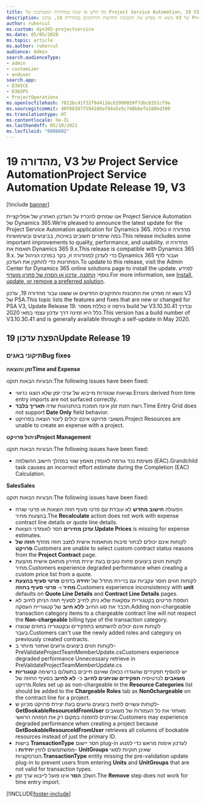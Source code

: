 ```yaml
---
title: מה חדש או שונה במהדורה המעודכנת של Project Service Automation, 19 V3
description: נושא זה מפרט את התכונות החדשות והתיקונים במהדורה 19, עדכון V3 של Project Service Automation.
author: ruhercul
ms.custom: dyn365-projectservice
ms.date: 05/05/2020
ms.topic: article
ms.author: ruhercul
audience: Admin
search.audienceType:
- admin
- customizer
- enduser
search.app:
- D365CE
- D365PS
- ProjectOperations
ms.openlocfilehash: 7812bc41f32f9d4116c63990059f7dbc0351cf9e
ms.sourcegitcommit: 40f68387f594180af64a5e5c748b6efa188bd300
ms.translationtype: HT
ms.contentlocale: he-IL
ms.lasthandoff: 05/10/2021
ms.locfileid: "6006602"
---
```

# <a name="project-service-automation-update-release-19-v3"></a><span data-ttu-id="4ace4-103">מהדורה 19, V3 של Project Service Automation</span><span class="sxs-lookup"><span data-stu-id="4ace4-103">Project Service Automation Update Release 19, V3</span></span>

[!include [banner](../includes/psa-now-project-operations.md)]

<span data-ttu-id="4ace4-104">אנו שמחים להכריז על העדכון האחרון של אפליקציית Project Service Automation של Dynamics 365.</span><span class="sxs-lookup"><span data-stu-id="4ace4-104">We’re pleased to announce the latest update for the Project Service Automation application for Dynamics 365.</span></span> <span data-ttu-id="4ace4-105">מהדורה זו כוללת כמה שיפורים חשובים באיכות, בביצועים ובשימושיות.</span><span class="sxs-lookup"><span data-stu-id="4ace4-105">This release includes some important improvements to quality, performance, and usability.</span></span> <span data-ttu-id="4ace4-106">מהדורה זו תואמת את Dynamics 365 9.x.</span><span class="sxs-lookup"><span data-stu-id="4ace4-106">This release is compatible with Dynamics 365 9.x.</span></span> <span data-ttu-id="4ace4-107">כדי לעדכן למהדורה זו, בקר במרכז הניהול של Dynamics 365 ועבור לדף הפתרונות כדי להתקין את העדכון.</span><span class="sxs-lookup"><span data-stu-id="4ace4-107">To update to this release, visit the Admin Center for Dynamics 365 online solutions page to install the update.</span></span> <span data-ttu-id="4ace4-108">למידע נוסף: [התקנה, עדכון או הסרה של פתרון מועדף](/power-platform/admin/install-remove-preferred-solution).</span><span class="sxs-lookup"><span data-stu-id="4ace4-108">For more information, see [Install, update, or remove a preferred solution](/power-platform/admin/install-remove-preferred-solution).</span></span>

<span data-ttu-id="4ace4-109">נושא זה מפרט את התכונות והתיקונים החדשים או ששונו עבור מהדורה 19, עדכון V3 של PSA.</span><span class="sxs-lookup"><span data-stu-id="4ace4-109">This topic lists the features and fixes that are new or changed for PSA V3, Update Release 19.</span></span> <span data-ttu-id="4ace4-110">גירסה זו כוללת מספר build של V3.10.30.41 ובדרך כלל היא זמינה דרך עדכון עצמי במאי 2020.</span><span class="sxs-lookup"><span data-stu-id="4ace4-110">This version has a build number of V3.10.30.41 and is generally available through a self-update in May 2020.</span></span>

## <a name="update-release-19"></a><span data-ttu-id="4ace4-111">הפצת עדכון 19</span><span class="sxs-lookup"><span data-stu-id="4ace4-111">Update Release 19</span></span>

### <a name="bug-fixes"></a><span data-ttu-id="4ace4-112">תיקוני באגים</span><span class="sxs-lookup"><span data-stu-id="4ace4-112">Bug fixes</span></span>

<span data-ttu-id="4ace4-113">**זמן והוצאה**</span><span class="sxs-lookup"><span data-stu-id="4ace4-113">**Time and Expense**</span></span>

<span data-ttu-id="4ace4-114">הבעיות הבאות תוקנו:</span><span class="sxs-lookup"><span data-stu-id="4ace4-114">The following issues have been fixed:</span></span> 

- <span data-ttu-id="4ace4-115">שגיאות שנגזרות מייבוא של ערכי זמן שלא הוצגו כראוי.</span><span class="sxs-lookup"><span data-stu-id="4ace4-115">Errors derived from time entry imports are not surfaced correctly.</span></span>
- <span data-ttu-id="4ace4-116">רשת הזנת זמן אינה תומכת בהתנהגות שדה **תאריך בלבד**.</span><span class="sxs-lookup"><span data-stu-id="4ace4-116">Time Entry Grid does not support **Date Only** field behavior.</span></span>
- <span data-ttu-id="4ace4-117">משאבי פרויקט אינם יכולים ליצור הוצאה בפרויקט.</span><span class="sxs-lookup"><span data-stu-id="4ace4-117">Project Resources are unable to create an expense with a project.</span></span>

<span data-ttu-id="4ace4-118">**ניהול פרויקט**</span><span class="sxs-lookup"><span data-stu-id="4ace4-118">**Project Management**</span></span>

<span data-ttu-id="4ace4-119">הבעיות הבאות תוקנו:</span><span class="sxs-lookup"><span data-stu-id="4ace4-119">The following issues have been fixed:</span></span> 

-  <span data-ttu-id="4ace4-120">משימת נכד גורמת לאומדן מאמץ שגוי במהלך חישוב ההשלמה (EAC).</span><span class="sxs-lookup"><span data-stu-id="4ace4-120">Grandchild task causes an incorrect effort estimate during the Completion (EAC) Calculation.</span></span>

<span data-ttu-id="4ace4-121">**Sales**</span><span class="sxs-lookup"><span data-stu-id="4ace4-121">**Sales**</span></span>

<span data-ttu-id="4ace4-122">הבעיות הבאות תוקנו:</span><span class="sxs-lookup"><span data-stu-id="4ace4-122">The following issues have been fixed:</span></span> 

- <span data-ttu-id="4ace4-123">הפעולה **חישוב מחדש** לא עובדת עם פרטי סעיף חוזה הוצאות או פרטי שורה בהצעות מחיר.</span><span class="sxs-lookup"><span data-stu-id="4ace4-123">The **Recalculate** action does not work with expense contract line details or quote line details.</span></span>
- <span data-ttu-id="4ace4-124">**עדכן מחירים** חסר לאומדני הוצאות.</span><span class="sxs-lookup"><span data-stu-id="4ace4-124">**Update Prices** is missing for expense estimates.</span></span>
-  <span data-ttu-id="4ace4-125">לקוחות אינם יכולים לבחור סיבות מותאמות אישית למצב חוזה מהדף **חוזה של פרויקט**.</span><span class="sxs-lookup"><span data-stu-id="4ace4-125">Customers are unable to select custom contract status reasons from the **Project Contract** page.</span></span>
- <span data-ttu-id="4ace4-126">לקוחות חווים ביצועים פחות טובים בעת יצירת מחירון מותאם אישית מהצעת מחיר.</span><span class="sxs-lookup"><span data-stu-id="4ace4-126">Customers experience degraded performance when creating a custom price list from a quote.</span></span>
- <span data-ttu-id="4ace4-127">לקוחות חווים חוסר עקביות עם ברירת מחדל של **יחידה** בדפים **פרטי סעיף בהצעת מחיר** ו- **פרטי סעיף בחוזה**.</span><span class="sxs-lookup"><span data-stu-id="4ace4-127">Customers experience inconsistency with **unit** defaults on **Quote Line Details** and **Contract Line Details** pages.</span></span>
- <span data-ttu-id="4ace4-128">הוספת פריטים בקטגוריית עסקאות שלא ניתן לחייב לסעיף חוזה הניתן לחיוב לא תכבד את סוג החיוב **ללא חיוב** של קטגוריית העסקה.</span><span class="sxs-lookup"><span data-stu-id="4ace4-128">Adding non-chargeable transaction category items to a chargeable contract line will not respect the **Non-chargeable** billing type of the transaction category.</span></span>
- <span data-ttu-id="4ace4-129">לקוחות אינם יכולים להשתמש בתפקידים ובקטגוריה בחוזים שנוצרו בעבר.</span><span class="sxs-lookup"><span data-stu-id="4ace4-129">Customers can't use the newly added roles and category on previously created contracts.</span></span>
- <span data-ttu-id="4ace4-130">לקוחות חווים ביצועים גרועים ואחזור מיותר ב- PreValidateProjectTeamMemberUpdate.cs</span><span class="sxs-lookup"><span data-stu-id="4ace4-130">Customers experience degraded performance Unnecessary retrieve in PreValidateProjectTeamMemberUpdate.cs</span></span>
- <span data-ttu-id="4ace4-131">יש להוסיף תפקידים שהוגדרו ככאלו שאינם חייבים בתשלום ברשימה **קטגוריות משאבים** לכרטיסיה **תפקידים שניתנים לחיוב** כ- **לא לחיוב** בסעיף החוזה של פרויקט.</span><span class="sxs-lookup"><span data-stu-id="4ace4-131">Roles set up as non-chargeable in the **Resource Categories** list should be added to the **Chargeable Roles** tab as **Non0chargeable** on the contract line for a project.</span></span>
- <span data-ttu-id="4ace4-132">לקוחות עשויים לחוות ביצועים גרועים בעת יצירת פרויקט מכיוון ש- **GetBookableResourceIdFromUser** מאחזר את כל העמודות של משאבים שניתנים להזמנה במקום רק את המזהה הראשי.</span><span class="sxs-lookup"><span data-stu-id="4ace4-132">Customers may experience degraded performance when creating a project because **GetBookableResourceIdFromUser** retrieves all columns of bookable resources instead of just the primary ID.</span></span>
- <span data-ttu-id="4ace4-133">בישות **TransactionType** חסר יישום plug-in לעדכון אימות מראש כדי למנוע ממשתמשים להזין **יחידות** ו- **UnitGroups** שאינן חוקיות לסוגי הטרנזקציות.</span><span class="sxs-lookup"><span data-stu-id="4ace4-133">**TransactionType** entity missing the pre-validation update plug-in to prevent users from entering **Units** and **UnitGroups** that are not valid for transaction types.</span></span>
- <span data-ttu-id="4ace4-134">השלב **הסר** אינו פועל לייבוא ערך זמן.</span><span class="sxs-lookup"><span data-stu-id="4ace4-134">The **Remove** step does not work for time entry import.</span></span>


[!INCLUDE[footer-include](../includes/footer-banner.md)]
